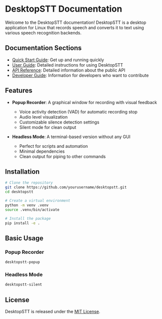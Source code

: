 # DesktopSTT Documentation

Welcome to the DesktopSTT documentation! DesktopSTT is a desktop application for Linux that records speech and converts it to text using various speech recognition backends.

## Documentation Sections

- [Quick Start Guide](quick_start.md): Get up and running quickly
- [User Guide](user_guide.md): Detailed instructions for using DesktopSTT
- [API Reference](api_reference.md): Detailed information about the public API
- [Developer Guide](developer_guide.md): Information for developers who want to contribute

## Features

- **Popup Recorder**: A graphical window for recording with visual feedback
  - Voice activity detection (VAD) for automatic recording stop
  - Audio level visualization
  - Customizable silence detection settings
  - Silent mode for clean output

- **Headless Mode**: A terminal-based version without any GUI
  - Perfect for scripts and automation
  - Minimal dependencies
  - Clean output for piping to other commands

## Installation

```bash
# Clone the repository
git clone https://github.com/yourusername/desktopstt.git
cd desktopstt

# Create a virtual environment
python -m venv .venv
source .venv/bin/activate

# Install the package
pip install -e .
```

## Basic Usage

### Popup Recorder

```bash
desktopstt-popup
```

### Headless Mode

```bash
desktopstt-silent
```

## License

DesktopSTT is released under the [MIT License](../LICENSE). 